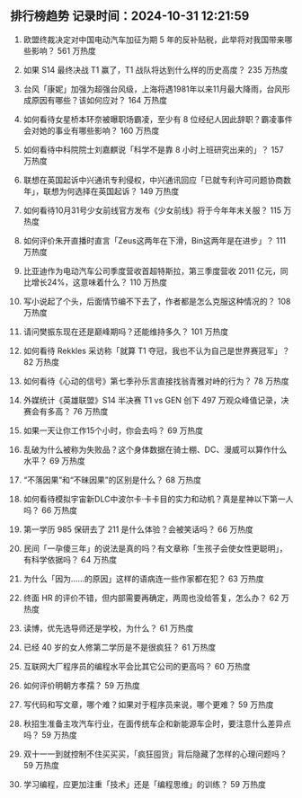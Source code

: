 
## 排行榜趋势 记录时间：2024-10-31 12:21:59
  
  1. 欧盟终裁决定对中国电动汽车加征为期 5 年的反补贴税，此举将对我国带来哪些影响？ 561 万热度
    
  2. 如果 S14 最终决战 T1 赢了，T1 战队将达到什么样的历史高度？ 235 万热度
    
  3. 台风「康妮」加强为超强台风级，上海将遇1981年以来11月最大降雨，台风形成原因有哪些？该如何应对？ 164 万热度
    
  4. 如何看待女星桥本环奈被曝职场霸凌，至少有 8 位经纪人因此辞职？霸凌事件会对她的事业有哪些影响？ 160 万热度
    
  5. 如何看待中科院院士刘嘉麒说「科学不是靠 8 小时上班研究出来的」？ 157 万热度
    
  6. 联想在英国起诉中兴通讯专利侵权，中兴通讯回应「已就专利许可问题协商数年」，联想为何选择在英国起诉？ 149 万热度
    
  7. 如何看待10月31号少女前线官方发布《少女前线》将于今年年末关服？ 115 万热度
    
  8. 如何评价朱开直播时直言「Zeus这两年在下滑，Bin这两年是在进步」？ 111 万热度
    
  9. 比亚迪作为电动汽车公司季度营收首超特斯拉，第三季度营收 2011 亿元，同比增长24%，这意味着什么？ 110 万热度
    
  10. 写小说起了个头，后面情节编不下去了，作者都是怎么克服这种情况的？ 108 万热度
    
  11. 请问樊振东现在还是巅峰期吗？还能维持多久？ 101 万热度
    
  12. 如何看待 Rekkles 采访称「就算 T1 夺冠，我也不认为自己是世界赛冠军」？ 82 万热度
    
  13. 如何看待《心动的信号》第七季孙乐言直接找翁青雅对峙的行为？ 78 万热度
    
  14. 外媒统计《英雄联盟》S14 半决赛 T1 vs GEN 创下 497 万观众峰值记录，决赛会有多高？ 76 万热度
    
  15. 如果一天让你工作15个小时，你会去吗？ 69 万热度
    
  16. 乱破为什么被称为失败品？这个身体数据在骑士棚、DC、漫威可以算作什么水平？ 69 万热度
    
  17. “不落因果”和“不昧因果”的区别是什么？ 68 万热度
    
  18. 如何看待模拟宇宙新DLC中波尔卡·卡卡目的实力和动机？真是星神以下第一人吗？ 66 万热度
    
  19. 第一学历 985 保研去了 211 是什么体验？会被笑话吗？ 66 万热度
    
  20. 民间「一孕傻三年」的说法是真的吗？有文章称「生孩子会使女性更聪明」，有科学依据吗？ 64 万热度
    
  21. 为什么「因为……的原因」这样的语病连一些作家都在犯？ 63 万热度
    
  22. 终面 HR 的评价不错，但内部需要再确定，两周也没给答复，怎么办？ 62 万热度
    
  23. 读博，优先选导师还是学校，为什么？ 61 万热度
    
  24. 已经 40 岁的女人修第二学历是不是很疯狂？ 61 万热度
    
  25. 互联网大厂程序员的编程水平会比其它公司的更高吗？ 60 万热度
    
  26. 如何评价明朝方孝孺？ 59 万热度
    
  27. 写代码和写文章，哪个难？如果对于程序员来说，哪个更难？ 59 万热度
    
  28. 秋招生准备主攻汽车行业，在面传统车企和新能源车企时，要注意什么差异点吗？ 59 万热度
    
  29. 双十一一到就控制不住买买买，「疯狂囤货」背后隐藏了怎样的心理问题吗？ 59 万热度
    
  30. 学习编程，应更加注重「技术」还是「编程思维」的训练？ 59 万热度
    